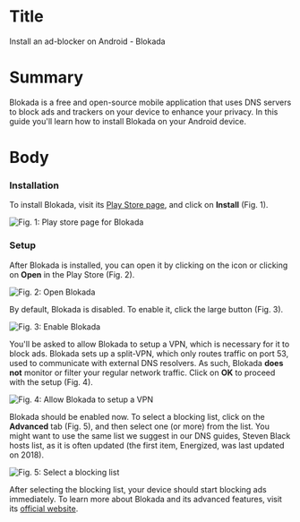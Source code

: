 # Title #
Install an ad-blocker on Android - Blokada

# Summary #

Blokada is a free and open-source mobile application that uses DNS servers to block ads and trackers on your device to
enhance your privacy. In this guide you'll learn how to install Blokada on your Android device.

# Body #

### Installation ###

To install Blokada, visit its [Play Store page](https://go.blokada.org/play), and click on
**Install** (Fig. 1).

![Fig. 1: Play store page for Blokada](../images/Android/blokada-play-store.jpg)

### Setup ###

After Blokada is installed, you can open it by clicking on the icon or clicking on **Open** in the Play Store (Fig. 2).

![Fig. 2: Open Blokada](../images/Android/blokada-open.jpg)

By default, Blokada is disabled. To enable it, click the large button (Fig. 3).

![Fig. 3: Enable Blokada](../images/Android/blokada-enable.jpg)

You'll be asked to allow Blokada to setup a VPN, which is necessary for it to block ads. Blokada sets up a split-VPN,
which only routes traffic on port 53, used to communicate with external DNS resolvers. As such, Blokada **does not**
monitor or filter your regular network traffic. Click on **OK** to proceed with the setup (Fig. 4).

![Fig. 4: Allow Blokada to setup a VPN](../images/Android/blokada-vpn.jpg)

Blokada should be enabled now. To select a blocking list, click on the **Advanced** tab (Fig. 5), and then select one
(or more) from the list. You might want to use the same list we suggest in our DNS guides, Steven Black hosts list, as it is often
updated (the first item, Energized, was last updated on 2018).

![Fig. 5: Select a blocking list](../images/Android/blokada-lists.jpg)

After selecting the blocking list, your device should start blocking ads immediately. To learn more about Blokada and
its advanced features, visit its [official website](https://blokada.org/).

